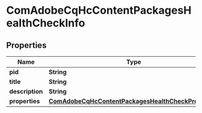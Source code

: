 

# ComAdobeCqHcContentPackagesHealthCheckInfo

## Properties

Name | Type | Description | Notes
------------ | ------------- | ------------- | -------------
**pid** | **String** |  |  [optional]
**title** | **String** |  |  [optional]
**description** | **String** |  |  [optional]
**properties** | [**ComAdobeCqHcContentPackagesHealthCheckProperties**](ComAdobeCqHcContentPackagesHealthCheckProperties.md) |  |  [optional]



